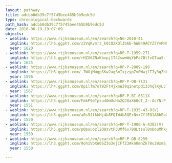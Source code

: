 ```yaml
---
layout: pathway
title: adcbb0db39c7f5745bee465b9b9edc5d
type: chronological-backwards
path_hash: adcbb0db39c7f5745bee465b9b9edc5d
date: 2018-06-19 19:07:09
objects:
- weblink: https://www.rijksmuseum.nl/en/search?q=NG-2010-41
  imglink: https://lh6.ggpht.com/z2VqRvmrz_k0iQ2XQlJb6E-hWB49ACYZ7YvPNQz0933lsmbm9F-Ckj06MYCk-Z3JxpvByoFvf6cJdU0q7-YykSjntkGi=s200
  year: 1820
- weblink: https://www.rijksmuseum.nl/en/search?q=RP-T-1959-271
  imglink: https://lh3.ggpht.com/rHZX6ZNxKbvpj1T42swmWqYbPa7BtfvOTaaS-la9BuCVlbSgHu2HowmRwHc5mzB0p6xyjZ7n5NKaJ_0h1VBe1t19BJ8=s200
  year: 1625
- weblink: https://www.rijksmuseum.nl/en/search?q=RP-P-2009-198
  imglink: https://lh6.ggpht.com/_7WOjMugpSKw2agSmIxjzypZv0WwjlT7y3qZh8f8ZHkTe3N1C4qtkKd4L6VgMHdLMYRL9RyMCgN5z9bDEBArA22YI8U=s200
  year: 1596
- weblink: https://www.rijksmuseum.nl/en/search?q=RP-P-OB-7131
  imglink: https://lh4.ggpht.com/Up1lfm7eT82Ft4jxmWJ9q1netpd13JhqlKyLcTYWO4bwHejrdD7-436COYK6Y3JmRpjoHxbzKLmiVOEqdXlbggHFKa-6=s200
  year: 1567
- weblink: https://www.rijksmuseum.nl/en/search?q=RP-P-BI-6511X
  imglink: https://lh3.ggpht.com/FmkP9eTpsu40mUuHa2QJ8aX60oT_Z--AcYN-P_CM_nTJ5p-0ywcL1K5_Sjk4VxCJ_cfAJNvFvsOOTPfNF_CKk7CpKz0=s200
  year: 1551
- weblink: https://www.rijksmuseum.nl/en/search?q=RP-T-1935-43-9(V)
  imglink: https://lh3.ggpht.com/a0s9JfkkHj4b8FQIW4b8QErNvxCYfEO1A6hFoXQUoYuVd0aKp7cGLig7ehpTKvfNyx_g5AVEzMw5RkWdreFpIw08QA=s200
  year: 1550
- weblink: https://www.rijksmuseum.nl/en/search?q=RP-T-1900-A-4382(V)
  imglink: https://lh5.ggpht.com/p0puuozl2O9zvtP3UMf6v79QLtsulQnDouMhkyfvmsT8SIMAofZsZnsbNAjo_tiH0e8aZAdckJJchjnvURgE0ZJhW8k=s200
  year: 1550
- weblink: https://www.rijksmuseum.nl/en/search?q=RP-P-OB-8259
  imglink: https://lh3.ggpht.com/9oh1VbXW0SZ3o3ejCFfZ3Akn0mnZk78uiWxmS_gS8TyezfCxrgrSMHyEbsk6ncQsv3CzM-uv-ZE8VluGuvvoAm5zygfm=s200
  year: 1550

---
```

